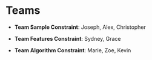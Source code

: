 # Teams

- **Team Sample Constraint**: Joseph, Alex, Christopher

- **Team Features Constraint**: Sydney, Grace

- **Team Algorithm Constraint**: Marie, Zoe, Kevin
